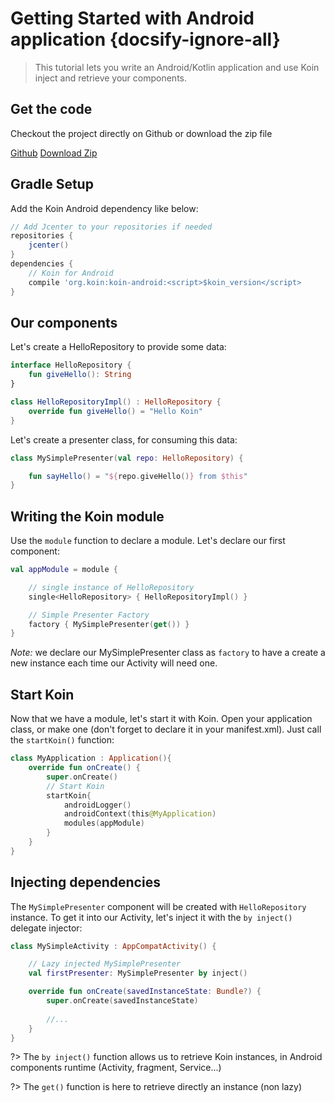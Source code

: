 # Getting Started with Android application {docsify-ignore-all}

> This tutorial lets you write an Android/Kotlin application and use Koin inject and retrieve your components.

## Get the code

Checkout the project directly on Github or download the zip file

[Github](https://github.com/InsertKoinIO/getting-started-koin-android)
[Download Zip](https://github.com/InsertKoinIO/getting-started-koin-android/archive/master.zip)

## Gradle Setup

Add the Koin Android dependency like below:

```groovy
// Add Jcenter to your repositories if needed
repositories {
    jcenter()    
}
dependencies {
    // Koin for Android
    compile 'org.koin:koin-android:<script>$koin_version</script>
}
```

## Our components

Let's create a HelloRepository to provide some data:

```kotlin
interface HelloRepository {
    fun giveHello(): String
}

class HelloRepositoryImpl() : HelloRepository {
    override fun giveHello() = "Hello Koin"
}
```

Let's create a presenter class, for consuming this data:

```kotlin
class MySimplePresenter(val repo: HelloRepository) {

    fun sayHello() = "${repo.giveHello()} from $this"
}
```

## Writing the Koin module

Use the `module` function to declare a module. Let's declare our first component:

```kotlin
val appModule = module {

    // single instance of HelloRepository
    single<HelloRepository> { HelloRepositoryImpl() }

    // Simple Presenter Factory
    factory { MySimplePresenter(get()) }
}
```

*Note:* we declare our MySimplePresenter class as `factory` to have a create a new instance each time our Activity will need one.

## Start Koin

Now that we have a module, let's start it with Koin. Open your application class, or make one (don't forget to declare it in your manifest.xml). Just call the `startKoin()` function:

```kotlin
class MyApplication : Application(){
    override fun onCreate() {
        super.onCreate()
        // Start Koin
        startKoin{
            androidLogger()
            androidContext(this@MyApplication)
            modules(appModule)
        }
    }
}
```

## Injecting dependencies

The `MySimplePresenter` component will be created with `HelloRepository` instance. To get it into our Activity, let's inject it with the `by inject()` delegate injector: 

```kotlin
class MySimpleActivity : AppCompatActivity() {

    // Lazy injected MySimplePresenter
    val firstPresenter: MySimplePresenter by inject()

    override fun onCreate(savedInstanceState: Bundle?) {
        super.onCreate(savedInstanceState)
        
        //...
    }
}
```

?> The `by inject()` function allows us to retrieve Koin instances, in Android components runtime (Activity, fragment, Service...)

?> The `get()` function is here to retrieve directly an instance (non lazy)

